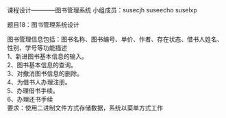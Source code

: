 课程设计————图书管理系统
小组成员：susecjh suseecho suselxp

题目18：图书管理系统设计

图书管理信息包括：图书名称、图书编号、单价、作者、存在状态、借书人姓名、性别、学号等功能描述<br>
1、新进图书基本信息的输入。<br>
2、图书基本信息的查询。<br>
3、对撤消图书信息的删除。<br>
4、为借书人办理注册。<br>
5、办理借书手续。<br>
6、办理还书手续<br>
要求：使用二进制文件方式存储数据，系统以菜单方式工作<br>
